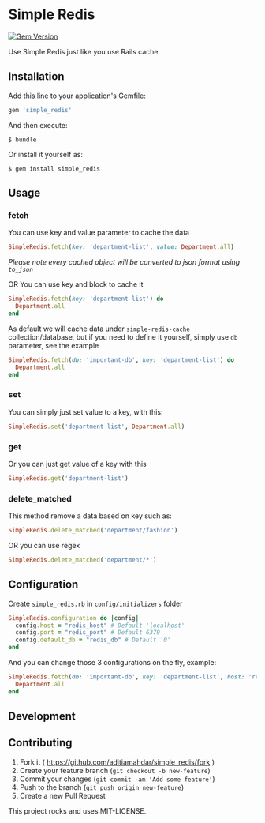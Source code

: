 # Simple Redis

[![Gem Version](https://badge.fury.io/rb/simple_redis.svg)](https://badge.fury.io/rb/simple_redis)

Use Simple Redis just like you use Rails cache

## Installation

Add this line to your application's Gemfile:

```ruby
gem 'simple_redis'
```

And then execute:

    $ bundle

Or install it yourself as:

    $ gem install simple_redis

## Usage

### fetch
You can use key and value parameter to cache the data

```ruby
SimpleRedis.fetch(key: 'department-list', value: Department.all)
```
_Please note every cached object will be converted to json format using `to_json`_

OR You can use key and block to cache it

```ruby
SimpleRedis.fetch(key: 'department-list') do
  Department.all
end
```

As default we will cache data under `simple-redis-cache` collection/database, but if you need to define it yourself, simply use `db` parameter, see the example

```ruby
SimpleRedis.fetch(db: 'important-db', key: 'department-list') do
  Department.all
end
```

### set
You can simply just set value to a key, with this:

```ruby
SimpleRedis.set('department-list', Department.all)
```

### get
Or you can just get value of a key with this

```ruby
SimpleRedis.get('department-list')
```

### delete_matched
This method remove a data based on key such as:

```ruby
SimpleRedis.delete_matched('department/fashion')
```

OR you can use regex

```ruby
SimpleRedis.delete_matched('department/*')
```

## Configuration

Create `simple_redis.rb` in `config/initializers` folder

```ruby
SimpleRedis.configuration do |config|
  config.host = "redis_host" # Default 'localhost'
  config.port = "redis_port" # Default 6379
  config.default_db = "redis_db" # Default '0'
end
```

And you can change those 3 configurations on the fly, example:

```ruby
SimpleRedis.fetch(db: 'important-db', key: 'department-list', host: 'redis_host', port: 'redis_port') do
  Department.all
end
```

## Development

## Contributing

1. Fork it ( https://github.com/aditiamahdar/simple_redis/fork )
2. Create your feature branch (`git checkout -b new-feature`)
3. Commit your changes (`git commit -am 'Add some feature'`)
4. Push to the branch (`git push origin new-feature`)
5. Create a new Pull Request

This project rocks and uses MIT-LICENSE.
